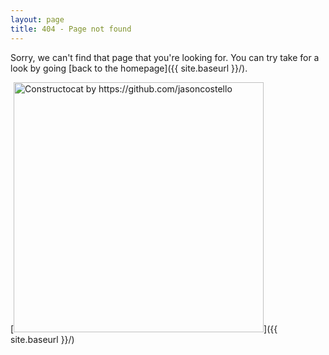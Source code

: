 ```yaml
---
layout: page
title: 404 - Page not found
---
```


Sorry, we can't find that page that you're looking for. You can try take for a look by going [back to the homepage]({{ site.baseurl }}/).

[<img src="{{ site.baseurl }}/images/404.jpg" alt="Constructocat by https://github.com/jasoncostello" style="width: 400px;"/>]({{ site.baseurl }}/)

<script>
  var GOOG_FIXURL_LANG = 'en';
  var GOOG_FIXURL_SITE = 'https://xiu.shoeke.com';
</script>
<script src="https://linkhelp.clients.google.com/tbproxy/lh/wm/fixurl.js"></script>